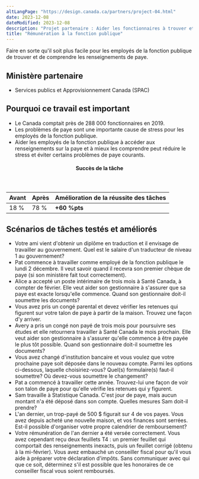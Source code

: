 ```yaml
---
altLangPage: "https://design.canada.ca/partners/project-04.html"
date: 2023-12-08
dateModified: 2023-12-08
description: "Projet partenaire : Aider les fonctionnaires à trouver et à comprendre les renseignements sur leur paye. Date : 2019."
title: "Rémunération à la fonction publique"
---
```

<p>Faire en sorte qu'il soit plus facile pour les employés de la fonction publique de trouver et de comprendre les renseignements de paye.</p>
<h2>Ministère partenaire</h2>
<ul>
  <li>Services publics et Approvisionnement Canada (SPAC)</li>
</ul>
<h2>Pourquoi ce travail est important</h2>
<ul>
  <li>Le Canada comptait près de 288 000 fonctionnaires en 2019.</li>
  <li>Les problèmes de paye sont une importante cause de stress pour les employés de la fonction publique.</li>
  <li>Aider les employés de la fonction publique à accéder aux renseignements sur la paye et à mieux les comprendre peut réduire le stress et éviter certains problèmes de paye courants.</li>
</ul>
<div class="row mrgn-tp-lg mrgn-bttm-lg">
  <div class="col-md-8">
    <div class="panel panel-success">
      <header class="panel-heading">
        <h4 class="panel-title text-center">Succès de la tâche</h4>
      </header>
      <table class="table">
        <thead>
          <tr>
            <th scope="col" class="col-md-3">Avant</th>
            <th scope="col" class="col-md-3">Après</th>
            <th scope="col" class="col-md-6">Amélioration de la réussite des tâches</th>
          </tr>
        </thead>
        <tbody>
          <tr>
            <td class="table-smnum">18&nbsp;%</td>
            <td class="table-smnum">78&nbsp;%</td>
            <td class="table-smnum"><span class="text-success"><strong>+60&nbsp;%pts</strong></span></td>
          </tr>
        </tbody>
      </table>
    </div>
  </div>
</div>
<h2>Scénarios de tâches testés et améliorés</h2>
<ul class="lst-spcd">
  <li>Votre ami vient d'obtenir un diplôme en traduction et il envisage de travailler au gouvernement. Quel est le salaire d'un traducteur de niveau 1 au gouvernement?</li>
  <li>Pat commence à travailler comme employé de la fonction publique le lundi 2 décembre. Il veut savoir quand il recevra son premier chèque de paye (si son ministère fait tout correctement).</li>
  <li>Alice a accepté un poste intérimaire de trois mois à Santé Canada, à compter de février. Elle veut aider son gestionnaire à s'assurer que sa paye est exacte lorsqu'elle commence. Quand son gestionnaire doit-il soumettre les documents?</li>
  <li>Vous avez pris un congé parental et devez vérifier les retenues qui figurent sur votre talon de paye à partir de la maison. Trouvez une façon d'y arriver.</li>
  <li>Avery a pris un congé non payé de trois mois pour poursuivre ses études et elle retournera travailler à Santé Canada le mois prochain. Elle veut aider son gestionnaire à s'assurer qu'elle commence à être payée le plus tôt possible. Quand son gestionnaire doit-il soumettre les documents?</li>
  <li>Vous avez changé d'institution bancaire et vous voulez que votre prochaine paye soit déposée dans le nouveau compte. Parmi les options ci-dessous, laquelle choisiriez-vous? Quel(s) formulaire(s) faut-il soumettre? Où devez-vous soumettre le changement?</li>
  <li>Pat a commencé à travailler cette année. Trouvez-lui une façon de voir son talon de paye pour qu'elle vérifie les retenues qui y figurent.</li>
  <li>Sam travaille à Statistique Canada. C'est jour de paye, mais aucun montant n'a été déposé dans son compte. Quelles mesures Sam doit-il prendre?</li>
  <li>L'an dernier, un trop-payé de 500 $ figurait sur 4 de vos payes. Vous avez depuis acheté une nouvelle maison, et vos finances sont serrées. Est-il possible d'organiser votre propre calendrier de remboursement?</li>
  <li>Votre rémunération de l'an dernier a été versée correctement. Vous avez cependant reçu deux feuillets T4 : un premier feuillet qui comportait des renseignements inexacts, puis un feuillet corrigé (obtenu à la mi-février). Vous avez embauché un conseiller fiscal pour qu'il vous aide à préparer votre déclaration d'impôts. Sans communiquer avec qui que ce soit, déterminez s'il est possible que les honoraires de ce conseiller fiscal vous soient remboursés.</li>
</ul>
